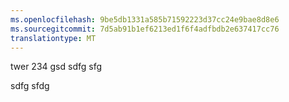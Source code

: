 ```yaml
---
ms.openlocfilehash: 9be5db1331a585b71592223d37cc24e9bae8d8e6
ms.sourcegitcommit: 7d5ab91b1ef6213ed1f6f4adfbdb2e637417cc76
translationtype: MT
---
```

twer 234 gsd sdfg sfg

sdfg sfdg
